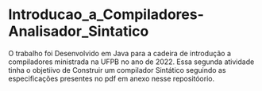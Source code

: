 # Introducao_a_Compiladores-Analisador_Sintatico

O trabalho foi Desenvolvido em Java para a cadeira de introdução a compiladores ministrada na UFPB no ano de 2022.
Essa segunda atividade tinha o objetiivo de Construir um compilador Sintático seguindo as especificações presentes 
no pdf em anexo nesse repositóorio.
